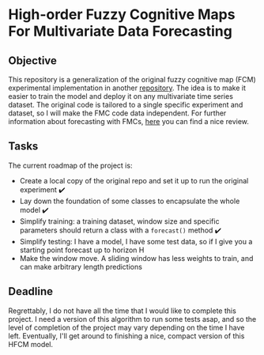 # High-order Fuzzy Cognitive Maps For Multivariate Data Forecasting

## Objective

This repository is a generalization of the original fuzzy cognitive map (FCM) experimental implementation in another [repository](https://github.com/julzerinos/python-fuzzy-cognitve-maps). The idea is to make it easier to train the model and deploy it on any multivariate time series dataset. The original code is tailored to a single specific experiment and dataset, so I will make the FMC code data independent. For further information about forecasting with FMCs, [here](https://arxiv.org/abs/2201.02297v2) you can find a nice review.

## Tasks

The current roadmap of the project is:

* Create a local copy of the original repo and set it up to run the original experiment :heavy_check_mark:
* Lay down the foundation of some classes to encapsulate the whole model :heavy_check_mark:
* Simplify training: a training dataset, window size and specific parameters should return a class with a `forecast()` method :heavy_check_mark:
* Simplify testing: I have a model, I have some test data, so if I give you a starting point forecast up to horizon H
* Make the window move. A sliding window has less weights to train, and can make arbitrary length predictions

## Deadline

Regrettably, I do not have all the time that I would like to complete this project. I need a version of this algorithm to run some tests asap, and so the level of completion of the project may vary depending on the time I have left. Eventually, I'll get around to finishing a nice, compact version of this HFCM model.


